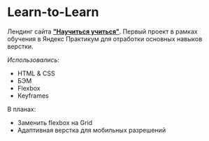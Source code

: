 # Learn-to-Learn
Лендинг сайта [**"Научиться учиться"**](https://origin5665.github.io/Learn-to-Learn/). Первый проект в рамках обучения в Яндекс Практикум для отработки основных навыков верстки. 

*Использовались*:

- HTML & CSS
- БЭМ 
- Flexbox
- Keyframes

В планах: 
- Заменить flexbox на Grid
- Адаптивная верстка для мобильных разрешений


